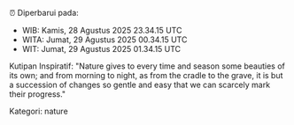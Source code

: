 ⏰ Diperbarui pada:
- WIB: Kamis, 28 Agustus 2025 23.34.15 UTC
- WITA: Jumat, 29 Agustus 2025 00.34.15 UTC
- WIT: Jumat, 29 Agustus 2025 01.34.15 UTC

Kutipan Inspiratif:
"Nature gives to every time and season some beauties of its own; and from morning to night, as from the cradle to the grave, it is but a succession of changes so gentle and easy that we can scarcely mark their progress."


Kategori: nature

